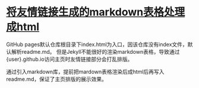 # [将友情链接生成的markdown表格处理成html](https://github.com/yihong0618/gitblog/pull/271)

GitHub pages默认仓库根目录下index.html为入口，因该仓库没有index文件，默认解析readme.md。
但是Jekyll不能很好的渲染markdown表格，导致通过{user}.github.io访问主页时友情链接部分会打乱排版。

通过引入markdown库，提前把mardown表格渲染后成html后再写入readme.md，保证了主页排版的展示效果。